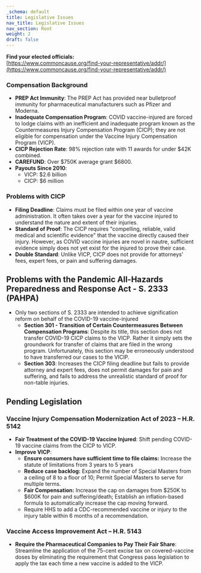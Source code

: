 ```yaml
---
_schema: default
title: Legislative Issues
nav_title: Legislative Issues
nav_section: Root
weight: 2
draft: false
---
```

**Find your elected officials:** <br>[https://www.commoncause.org/find-your-representative/addr/](https://www.commoncause.org/find-your-representative/addr/)

### Compensation Background

* **PREP Act Immunity**: The PREP Act has provided near bulletproof immunity for pharmaceutical manufacturers such as Pfizer and Moderna.
* **Inadequate Compensation Program**: COVID vaccine-injured are forced to lodge claims with an inefficient and inadequate program known as the Countermeasures Injury Compensation Program (CICP); they are not eligible for compensation under the Vaccine Injury Compensation Program (VICP).
* **CICP Rejection Rate**: 98% rejection rate with 11 awards for under $42K combined.
* **CAREFUND**: Over $750K average grant $6800.
* **Payouts Since 2010**:
  * VICP: $2.6 billion
  * CICP: $6 million

### Problems with CICP

* **Filing Deadline**: Claims must be filed within one year of vaccine administration. It often takes over a year for the vaccine injured to understand the nature and extent of their injuries.
* **Standard of Proof**: The CICP requires "compelling, reliable, valid medical and scientific evidence" that the vaccine directly caused their injury. However, as COVID vaccine injuries are novel in nautre, sufficient evidence simply does not yet exist for the injured to prove their case.
* **Double Standard**: Unlike VICP, CICP does not provide for attorneys’ fees, expert fees, or pain and suffering damages.

## Problems with the Pandemic All-Hazards Preparedness and Response Act - S. 2333 (PAHPA)

* Only two sections of S. 2333  are intended to achieve signification reform on behalf of the COVID-19 vaccine-injured
  * **Section 301 - Transition of Certain Countermeasures Between Compensation Programs**: Despite its title, this section does not transfer COVID-19 CICP claims to the VICP. Rather it simply  sets the groundwork for transfer of claims that are filed in the wrong program. Unfortunately, this section may be erroneously understood to have transferred our cases to the VICIP.
  * **Section 303**: Increases the CICP filing deadline but fails to provide attorney and expert fees, does not permit damages for pain and suffering, and fails to address the unrealistic standard of proof for non-table injuries.

## Pending Legislation

### Vaccine Injury Compensation Modernization Act of 2023 – H.R. 5142

* **Fair Treatment of the COVID-19 Vaccine Injured**: Shift pending COVID-19 vaccine claims from the CICP to VICP.
* **Improve VICP**:
  * **Ensure consumers have sufficient time to file claims:** Increase the statute of limitations from 3 years to 5 years
  * **Reduce case backlog:** Expand the number of Special Masters from a ceiling of 8 to a floor of 10; Permit Special Masters to serve for multiple terms.
  * **Fair Compensation:** Increase the cap on damages from $250K to $600K for pain and suffering/death; Establish an inflation-based formula to automatically increase the cap moving forward.
  * Require HHS to add a CDC-recommended vaccine or injury to the injury table within 6 months of a recommendation.

### Vaccine Access Improvement Act – H.R. 5143

* **Require the Pharmaceutical Companies to Pay Their Fair Share**: Streamline the application of the 75-cent excise tax on covered-vaccine doses by eliminating the requirement that Congress pass legislation to apply the tax each time a new vaccine is added to the VICP.